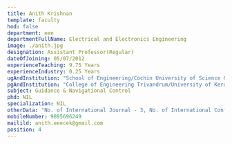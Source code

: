 ```yaml
---
title: Anith Krishnan
template: faculty
hod: false
department: eee
departmentFullName: Electrical and Electronics Engineering
image: ./anith.jpg
designation: Assistant Professor(Regular)
dateOfJoining: 05/07/2012
experienceTeaching: 9.75 Years
experienceIndustry: 0.25 Years
ugAndInstitution: "School of Engineering/Cochin University of Science & Technology."
pgAndInstitution: "College of Engineering Trivandrum/University of Kerala"
subject: Guidance & Navigational Control
phd: NIL
specialization: NIL
otherData: "No. of International Journal - 3, No. of International Conferences - 13, No.of national conferences - 2"
mobileNumber: 9895696249
mailild: anith.eeecek@gmail.com
position: 4
---
```

